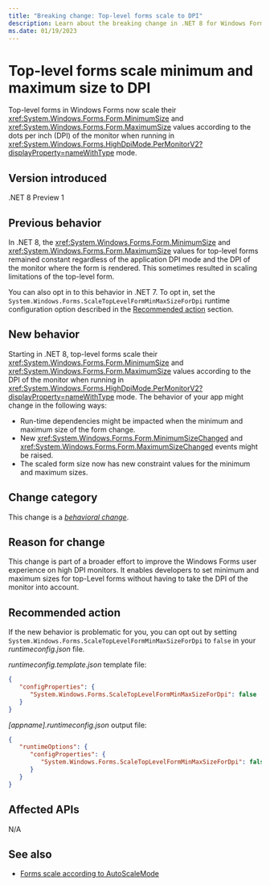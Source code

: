```yaml
---
title: "Breaking change: Top-level forms scale to DPI"
description: Learn about the breaking change in .NET 8 for Windows Forms where top-level forms scale their minimum and maximum size values according to the DPI of the monitor.
ms.date: 01/19/2023
---
```

# Top-level forms scale minimum and maximum size to DPI

Top-level forms in Windows Forms now scale their <xref:System.Windows.Forms.Form.MinimumSize> and <xref:System.Windows.Forms.Form.MaximumSize> values according to the dots per inch (DPI) of the monitor when running in <xref:System.Windows.Forms.HighDpiMode.PerMonitorV2?displayProperty=nameWithType> mode.

## Version introduced

.NET 8 Preview 1

## Previous behavior

In .NET 8, the <xref:System.Windows.Forms.Form.MinimumSize> and <xref:System.Windows.Forms.Form.MaximumSize> values for top-level forms remained constant regardless of the application DPI mode and the DPI of the monitor where the form is rendered. This sometimes resulted in scaling limitations of the top-level form.

You can also opt in to this behavior in .NET 7. To opt in, set the `System.Windows.Forms.ScaleTopLevelFormMinMaxSizeForDpi` runtime configuration option described in the [Recommended action](#recommended-action) section.

## New behavior

Starting in .NET 8, top-level forms scale their <xref:System.Windows.Forms.Form.MinimumSize> and <xref:System.Windows.Forms.Form.MaximumSize> values according to the DPI of the monitor when running in <xref:System.Windows.Forms.HighDpiMode.PerMonitorV2?displayProperty=nameWithType> mode. The behavior of your app might change in the following ways:

- Run-time dependencies might be impacted when the minimum and maximum size of the form change.
- New <xref:System.Windows.Forms.Form.MinimumSizeChanged> and <xref:System.Windows.Forms.Form.MaximumSizeChanged> events might be raised.
- The scaled form size now has new constraint values for the minimum and maximum sizes.

## Change category

This change is a [*behavioral change*](../../categories.md#behavioral-change).

## Reason for change

This change is part of a broader effort to improve the Windows Forms user experience on high DPI monitors. It enables developers to set minimum and maximum sizes for top-Level forms without having to take the DPI of the monitor into account.

## Recommended action

If the new behavior is problematic for you, you can opt out by setting `System.Windows.Forms.ScaleTopLevelFormMinMaxSizeForDpi` to `false` in your *runtimeconfig.json* file.

*runtimeconfig.template.json* template file:

```json
{
   "configProperties": {
      "System.Windows.Forms.ScaleTopLevelFormMinMaxSizeForDpi": false
   }
}
```

*[appname].runtimeconfig.json* output file:

```json
{
   "runtimeOptions": {
      "configProperties": {
         "System.Windows.Forms.ScaleTopLevelFormMinMaxSizeForDpi": false
      }
   }
}
```

## Affected APIs

N/A

## See also

- [Forms scale according to AutoScaleMode](top-level-window-scaling.md)
